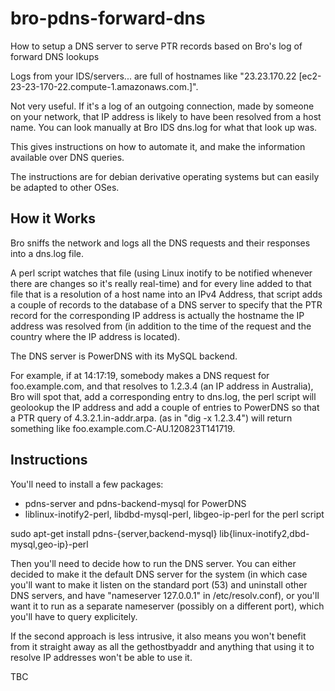 bro-pdns-forward-dns
====================

How to setup a DNS server to serve PTR records based on Bro's log of forward DNS lookups

Logs from your IDS/servers... are full of hostnames like "23.23.170.22 [ec2-23-23-170-22.compute-1.amazonaws.com.]".

Not very useful. If it's a log of an outgoing connection, made by someone on your network, that IP address is likely
to have been resolved from a host name. You can look manually at Bro IDS dns.log for what that look up was.

This gives instructions on how to automate it, and make the information available over DNS queries.

The instructions are for debian derivative operating systems but can easily be adapted to other OSes.

How it Works
------------

Bro sniffs the network and logs all the DNS requests and their responses into a dns.log file.

A perl script watches that file (using Linux inotify to be notified whenever there are changes so it's
really real-time) and for every line added to that file that is a resolution of a host name into an
IPv4 Address, that script adds a couple of records to the database of a DNS server to specify that
the PTR record for the corresponding IP address is actually the hostname the IP address was resolved from
(in addition to the time of the request and the country where the IP address is located).

The DNS server is PowerDNS with its MySQL backend.

For example, if at 14:17:19, somebody makes a DNS request for foo.example.com, and that resolves to 1.2.3.4
(an IP address in Australia), Bro will spot that, add a corresponding entry to dns.log, the perl script will
geolookup the IP address and add a couple of entries to PowerDNS so that a PTR query of 4.3.2.1.in-addr.arpa.
(as in "dig -x 1.2.3.4") will return something like foo.example.com.C-AU.120823T141719.

Instructions
------------

You'll need to install a few packages:
  - pdns-server and pdns-backend-mysql for PowerDNS
  - liblinux-inotify2-perl, libdbd-mysql-perl, libgeo-ip-perl for the perl script

sudo apt-get install pdns-{server,backend-mysql} lib{linux-inotify2,dbd-mysql,geo-ip}-perl

Then you'll need to decide how to run the DNS server. You can either decided to make it the default DNS
server for the system (in which case you'll want to make it listen on the standard port (53) and uninstall
other DNS servers, and have "nameserver 127.0.0.1" in /etc/resolv.conf), or you'll want it to run as a
separate nameserver (possibly on a different port), which you'll have to query explicitely.

If the second approach is less intrusive, it also means you won't benefit from it straight away as all
the gethostbyaddr and anything that using it to resolve IP addresses won't be able to use it.



TBC